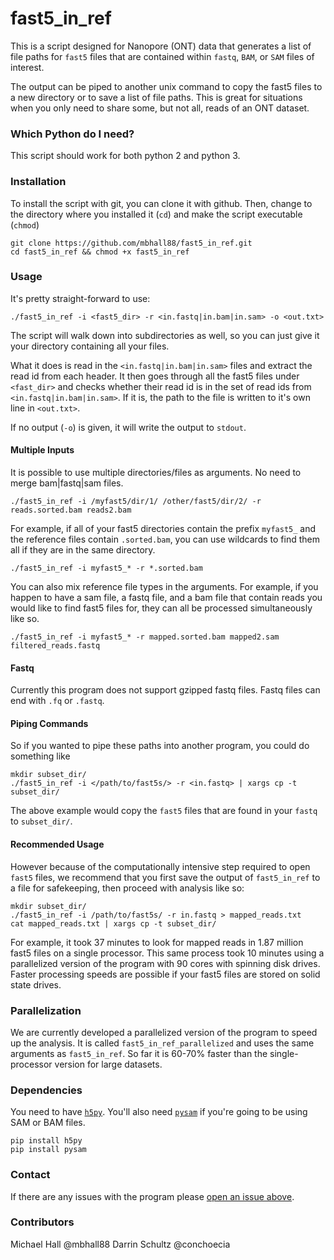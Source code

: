 # fast5_in_ref

This is a script designed for Nanopore (ONT) data that generates a
list of file paths for `fast5` files that are contained within
`fastq`, `BAM`, or `SAM` files of interest.

The output can be piped to another unix command to copy the fast5
files to a new directory or to save a list of file paths. This is
great for situations when you only need to share some, but not all,
reads of an ONT dataset.

### Which Python do I need?

This script should work for both python 2 and python 3.

### Installation

To install the script with git, you can clone it with github. Then,
change to the directory where you installed it (`cd`) and make the
script executable (`chmod`)

    git clone https://github.com/mbhall88/fast5_in_ref.git
    cd fast5_in_ref && chmod +x fast5_in_ref

### Usage

It's pretty straight-forward to use:

    ./fast5_in_ref -i <fast5_dir> -r <in.fastq|in.bam|in.sam> -o <out.txt>

The script will walk down into subdirectories as well, so you can just
give it your directory containing all your files.

What it does is read in the `<in.fastq|in.bam|in.sam>` files and
extract the read id from each header. It then goes through all the
fast5 files under `<fast_dir>` and checks whether their read id is in
the set of read ids from `<in.fastq|in.bam|in.sam>`. If it is, the
path to the file is written to it's own line in `<out.txt>`.

If no output (`-o`) is given, it will write the output to `stdout`.

#### Multiple Inputs

It is possible to use multiple directories/files as
arguments. No need to merge bam|fastq|sam files.

    ./fast5_in_ref -i /myfast5/dir/1/ /other/fast5/dir/2/ -r reads.sorted.bam reads2.bam


For example, if all of your fast5 directories contain the prefix
`myfast5_` and the reference files contain `.sorted.bam`, you can use
wildcards to find them all if they are in the same directory.

    ./fast5_in_ref -i myfast5_* -r *.sorted.bam

You can also mix reference file types in the arguments. For example,
if you happen to have a sam file, a fastq file, and a bam file that
contain reads you would like to find fast5 files for, they can all be
processed simultaneously like so.

    ./fast5_in_ref -i myfast5_* -r mapped.sorted.bam mapped2.sam filtered_reads.fastq

#### Fastq

Currently this program does not support gzipped fastq files. Fastq
files can end with `.fq` or `.fastq`.

#### Piping Commands

So if you wanted to pipe these paths into another program, you could do something like

    mkdir subset_dir/
    ./fast5_in_ref -i </path/to/fast5s/> -r <in.fastq> | xargs cp -t subset_dir/

The above example would copy the `fast5` files that are found in your `fastq` to `subset_dir/`.

#### Recommended Usage

However because of the computationally intensive step required to open
`fast5` files, we recommend that you first save the output of
`fast5_in_ref` to a file for safekeeping, then proceed with analysis like so:

    mkdir subset_dir/
    ./fast5_in_ref -i /path/to/fast5s/ -r in.fastq > mapped_reads.txt
    cat mapped_reads.txt | xargs cp -t subset_dir/

For example, it took 37 minutes to look for mapped reads in 1.87
million fast5 files on a single processor. This same process took 10
minutes using a parallelized version of the program with 90 cores with
spinning disk drives. Faster processing speeds are possible if your
fast5 files are stored on solid state drives.

### Parallelization

We are currently developed a parallelized version of the program to
speed up the analysis. It is called `fast5_in_ref_parallelized` and
uses the same arguments as `fast5_in_ref`. So far it is 60-70% faster
than the single-processor version for large datasets.

### Dependencies
You need to have [`h5py`](https://github.com/h5py/h5py). You'll also need [`pysam`](https://github.com/pysam-developers/pysam) if you're going to be using SAM or BAM files. 

    pip install h5py
    pip install pysam

### Contact

If there are any issues with the program please [open an issue above](https://github.com/mbhall88/fast5_in_ref/issues).

### Contributors

Michael Hall @mbhall88
Darrin Schultz @conchoecia
